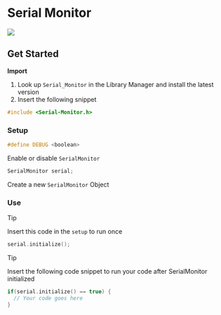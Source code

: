 # Serial Monitor

[![](https://img.shields.io/badge/Available_in_the_Arduino_Library_Manager-2ea44f)](https://www.arduino.cc/reference/en/libraries/serial_monitor/)

## Get Started

**Import**

1. Look up `Serial_Monitor` in the Library Manager and install the latest version
2. Insert the following snippet
 
```ino
#include <Serial-Monitor.h>
```

### Setup

```ino
#define DEBUG <boolean>
```

Enable or disable `SerialMonitor`

```ino
SerialMonitor serial;
```
Create a new `SerialMonitor` Object

### Use

> [!TIP]
> Insert this code in the `setup` to run once

```ino
serial.initialize();
```

> [!TIP]
> Insert the following code snippet to run your code after SerialMonitor initialized

```ino
if(serial.initialize() == true) {
  // Your code goes here
}
```
